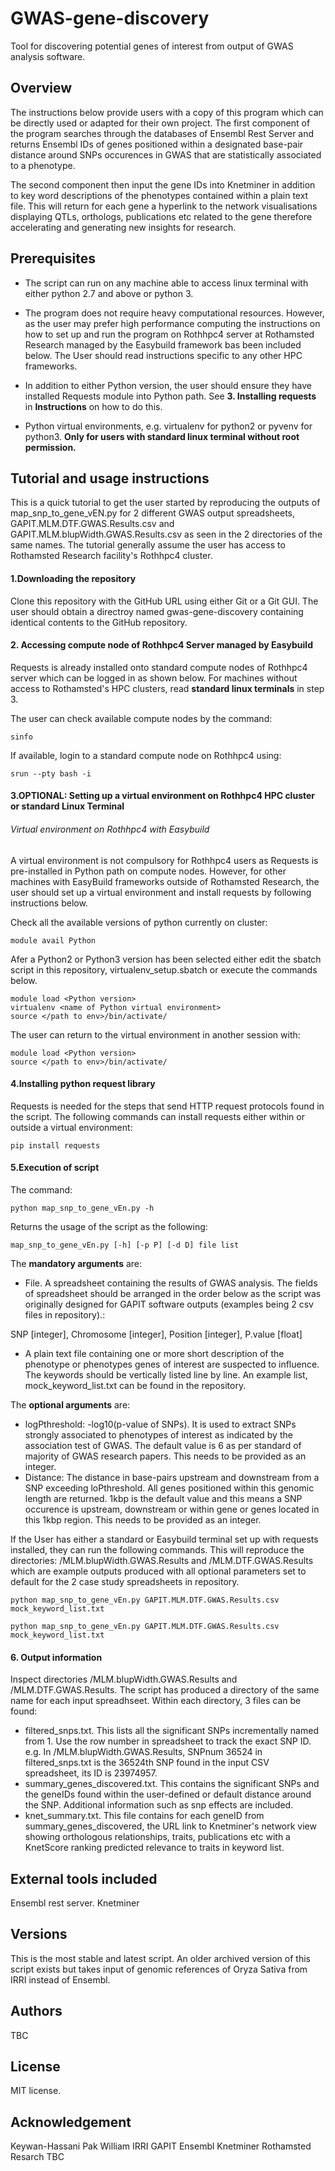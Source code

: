 # GWAS-gene-discovery
Tool for discovering potential genes of interest from output of GWAS analysis software.




## Overview
The instructions below provide users with a copy of this program which can be directly used or adapted for their own project. 
The first component of the program searches through the databases of Ensembl Rest Server and returns Ensembl IDs of genes positioned within a designated base-pair distance around SNPs occurences in GWAS that are statistically associated to a phenotype.

The second component then input the gene IDs into Knetminer in addition to key word descriptions of the phenotypes contained within a plain text file. This will return for each gene a hyperlink to the network visualisations displaying QTLs, orthologs, publications etc related to the gene therefore accelerating and generating new insights for research.




## Prerequisites
* The script can run on any machine able to access linux terminal with either python 2.7 and above or python 3. 

* The program does not require heavy computational resources. However, as the user may prefer high performance computing the instructions on how to set up and run the program on Rothhpc4 server at Rothamsted Research managed by the Easybuild framework bas been included below. The User should read instructions specific to any other HPC frameworks.

* In addition to either Python version, the user should ensure they have installed Requests module into Python path. See **3. Installing requests** in **Instructions** on how to do this.

* Python virtual environments, e.g. virtualenv for python2 or pyvenv for python3. **Only for users with standard linux terminal without root permission.**




## Tutorial and usage instructions
This is a quick tutorial to get the user started by reproducing the outputs of map_snp_to_gene_vEN.py for 2 different GWAS output spreadsheets, GAPIT.MLM.DTF.GWAS.Results.csv and GAPIT.MLM.blupWidth.GWAS.Results.csv as seen in the 2 directories of the same names. The tutorial generally assume the user has access to Rothamsted Research facility's Rothhpc4 cluster.

#### 1.Downloading the repository
Clone this repository with the GitHub URL using either Git or a Git GUI. The user should obtain a directroy named gwas-gene-discovery containing identical contents to the GitHub repository.

#### 2. Accessing compute node of Rothhpc4 Server managed by Easybuild
 Requests is already installed onto standard compute nodes of Rothhpc4 server which can be logged in as shown below. For machines without access to Rothamsted's HPC clusters, read **standard linux terminals** in step 3.

The user can check available compute nodes by the command:
```
sinfo 
```
If available, login to a standard compute node on Rothhpc4 using:
```
srun --pty bash -i
```

#### 3.OPTIONAL: Setting up a virtual environment on Rothhpc4 HPC cluster or standard Linux Terminal

###### Virtual environment on Rothhpc4 with Easybuild
A virtual environment is not compulsory for Rothhpc4 users as Requests is pre-installed in Python path on compute nodes. However, for other machines with EasyBuild frameworks outside of Rothamsted Research, the user should set up a virtual environment and install requests by following instructions below.

Check all the available versions of python currently on cluster:
```
module avail Python
```
Afer a Python2 or Python3 version has been selected either edit the sbatch script in this repository, virtualenv_setup.sbatch or execute the commands below.

```
module load <Python version>
virtualenv <name of Python virtual environment>
source </path to env>/bin/activate/
```
The user can return to the virtual environment in another session with:
```
module load <Python version>
source </path to env>/bin/activate/
```
  
#### 4.Installing python request library
Requests is needed for the steps that send HTTP request protocols found in the script. The following commands can install requests either within or outside a virtual environment:
```
pip install requests
```

#### 5.Execution of script
The command:
```
python map_snp_to_gene_vEn.py -h
```
Returns the usage of the script as the following:
```
map_snp_to_gene_vEn.py [-h] [-p P] [-d D] file list
```
The **mandatory arguments** are:
* File. A spreadsheet containing the results of GWAS analysis. The fields of spreadsheet should be arranged in the order below as the script was originally designed for GAPIT software outputs (examples being 2 csv files in repository).:

SNP [integer], Chromosome [integer], Position [integer], P.value [float]

* A plain text file containing one or more short description of the phenotype or phenotypes genes of interest are suspected to influence. The keywords should be vertically listed line by line. An example list, mock_keyword_list.txt can be found in the repository.

The **optional arguments** are:
* logPthreshold: -log10(p-value of SNPs). It is used to extract SNPs strongly associated to phenotypes of interest as indicated by the association test of GWAS. The default value is 6 as per standard of majority of GWAS research papers. This needs to be provided as an integer.
* Distance: The distance in base-pairs upstream and downstream from a SNP exceeding loPthreshold. All genes positioned within this genomic length are returned. 1kbp is the default value and this means a SNP occurence is upstream, downstream or within gene or genes located in this 1kbp region. This needs to be provided as an integer.

If the User has either a standard or Easybuild terminal set up with requests installed, they can run the following commands. This will reproduce the directories: /MLM.blupWidth.GWAS.Results and /MLM.DTF.GWAS.Results which are example outputs produced with all optional parameters set to default for the 2 case study spreadsheets in repository.

```
python map_snp_to_gene_vEn.py GAPIT.MLM.DTF.GWAS.Results.csv mock_keyword_list.txt
```
```
python map_snp_to_gene_vEn.py GAPIT.MLM.DTF.GWAS.Results.csv mock_keyword_list.txt
```

#### 6. Output information
Inspect directories /MLM.blupWidth.GWAS.Results and /MLM.DTF.GWAS.Results. The script has produced a directory of the same name for each input spreadhseet. Within each directory, 3 files can be found:
* filtered_snps.txt. This lists all the significant SNPs incrementally named from 1. Use the row number in spreadsheet to track the exact SNP ID. e.g. In /MLM.blupWidth.GWAS.Results, SNPnum 36524 in filtered_snps.txt is the 36524th SNP found in the input CSV spreadsheet, its ID is 23974957.
* summary_genes_discovered.txt. This contains the significant SNPs and the geneIDs found within the user-defined or default distance around the SNP. Additional information such as snp effects are included.
* knet_summary.txt. This file contains for each geneID from summary_genes_discovered, the URL link to Knetminer's network view showing orthologous relationships, traits, publications etc with a KnetScore ranking predicted relevance to traits in keyword list.




## External tools included
Ensembl rest server.
Knetminer




## Versions
This is the most stable and latest script. An older archived version of this script exists but takes input of genomic references of Oryza Sativa from IRRI instead of Ensembl.




## Authors
TBC


## License
MIT license.




## Acknowledgement
Keywan-Hassani Pak
William
IRRI
GAPIT
Ensembl
Knetminer
Rothamsted Resarch
TBC
